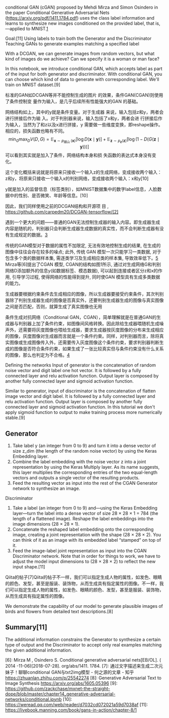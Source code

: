 

<!--
 * @version:
 * @Author:  StevenJokess https://github.com/StevenJokess
 * @Date: 2020-09-24 22:04:26
 * @LastEditors:  StevenJokess https://github.com/StevenJokess
 * @LastEditTime: 2020-12-26 21:29:16
 * @Description:
 * @TODO::
 * @Reference:
-->

conditional GAN (cGAN) proposed by Mehdi Mirza and Simon Osindero in the paper Conditional Generative Adversarial Nets (https://arxiv.org/pdf/1411.1784.pdf) uses the class label information and learns to synthesize new images conditioned on the provided label, that is, —applied to MNIST.[1]

Goal:[11]
Using labels to train both the Generator and the Discriminator
Teaching GANs to generate examples matching a specified label


 With a DCGAN, we can generate images from random vectors, but what kind of images do we achieve? Can we specify it is a woman or man face?

In this notebook, we introduce conditional GAN, which accepts label as part of the input for both generator and discriminator. With conditional GAN, you can choose which kind of data to generate with corresponding label. We'll train on MNIST dataset.[9]


标准的GAN如DCGAN等并不能控制生成的图片
的效果，条件GAN(CGAN)则使用了条件控制变
量作为输入，是几乎后续所有性能强大的GAN
的基础。

网络结构如上，其中的y就是条件变量。对于生成器 来说，输入包括z和y，两者会进行拼接后作为输 入。对于判别器来说，输入包括了x和y，两者会进 行拼接后作为输入，当然为了和z以及x进行拼接，y 需要做一些维度变换，即reshape操作。
相应的，损失函数也略有不同。
$$
\min _{G} \max _{D} V(D, G)=\mathbb{E}_{\boldsymbol{x} \sim p_{\text {崩山 }}(\boldsymbol{x})}[\log D(\boldsymbol{x} \mid \boldsymbol{y})]+\mathbb{E}_{\boldsymbol{z} \sim p_{\boldsymbol{z}}(\boldsymbol{z})}[\log (1-D(G(\boldsymbol{z} \mid \boldsymbol{y})))]
$$
可以看到其实就是加入了条件，网络结构本身和损 失函数的表达式本身没有变化。

这个变化概括来说就是将原来只接收一个输入z的生成网络，变成接收两个输入：z和y，将原来只接收一个输入x的判别网络，变成接收两个输入：x和y[10]

y就是加入的监督信息（标签类别），如MNIST数据集中的数字label信息，人脸数据中的性别、是否微笑、年龄等信息。[10]

因此，我们同样使用之前的DCGAN结构和开源项 目 $, \quad$ https://github.com/carpedm20/DCGAN-tensorflow/[2]

遇到一个更大的问题——普通的GAN无法控制生成器的输入内容。即生成器生成内容是随机的，判别器只会判断生成器生成数据的真实性，而不会判断生成器有没有生成规定的数据。[3]

传统的GAN模型对于数据的属性不加限定, 无法有效地控制生成的结果, 在生成的图像中往往会存在较多的噪点; 此外, 传统 GAN 模型一次只能学习一类数据, 对于包含多个类的数据样本集, 需逐类学习及生成相应类的样本集, 导致效率低下。[5]
Mirza等[6]提出了CGAN 模型, CGAN的结构如图1所示, 通过对生成网络G和判别网络D添加额外的信息y(如数据标签、模态数据), 可以起到连接或者区分z和x的作用, 引导学习过程, 使得网络的性能得到提升, 同时使GAN 模型具有生成多类数据的能力。


生成器要根据约束条件去生成相应的图像，所以生成器要接受约束条件，其次判别器除了判别生成器生成的图像是否真实外，还要判别生成器生成的图像与真实图像之间是否匹配，否则，就算生成了真实图像也无用

条件生成对抗网络（Conditional GAN，CGAN），简单理解就是在普通GAN的生成器与判别器上加了条件约束，如图像间风格转换。因此除给生成器喂随机生成噪声外，还需要将灰度图像也喂给生成器，要求生成器按灰度图像的分布来生成相应的图像，灰度图像对生成器而言就是一个条件约束。同样，对判别器而言，除将真实图像或生成图像传入外，还需要传入灰度图像这个条件约束，要求判别器判断生成的图像是否符合条件约束，如果生成了一张比较真实但与条件约束没有什么关系的图像，那么也判定为不合格。[4]

Defining the networks
Input of generator is the concatenation of random noise vector and digit label one hot vector. It is followed by a fully connected layer and relu activation function. Output layer is composed by another fully connected layer and sigmoid activation function.

Similar to generator, input of discriminator is the concatenation of flatten image vector and digit label. It is followed by a fully connected layer and relu activation function. Output layer is composed by another fully connected layer and sigmoid activation function. In this tutorial we don't apply sigmoid function to output to make training process more numerically stable.[9]

## Generator

1. Take label y (an integer from 0 to 9) and turn it into a dense vector of size z_dim (the length of the random noise vector) by using the Keras Embedding layer.
1. Combine the label embedding with the noise vector z into a joint representation by using the Keras Multiply layer. As its name suggests, this layer multiplies the corresponding entries of the two equal-length vectors and outputs a single vector of the resulting products.
1. Feed the resulting vector as input into the rest of the CGAN Generator network to synthesize an image.

Discriminator

1. Take a label (an integer from 0 to 9) and—using the Keras Embedding layer—turn the label into a dense vector of size 28 × 28 × 1 = 784 (the length of a flattened image).
Reshape the label embeddings into the image dimensions (28 × 28 × 1).
1. Concatenate the reshaped label embedding onto the corresponding image, creating a joint representation with the shape (28 × 28 × 2). You can think of it as an image with its embedded label “stamped” on top of it.
1. Feed the image-label joint representation as input into the CGAN Discriminator network. Note that in order for things to work, we have to adjust the model input dimensions to (28 × 28 × 2) to reflect the new input shape.[11]

Qiita的帖子[7]Qiita的帖子不一样，我们可以指定生成人物的属性，如发色、眼睛的颜色、发型，甚至是服装、装饰物，从而生成具有指定属性的图像。不一样，我们可以指定生成人物的属性，如发色、眼睛的颜色、发型，甚至是服装、装饰物，从而生成具有指定属性的图像。

We demonstrate the capability of our model to generate plausible images of birds and flowers from detailed text descriptions.[8]

## Summary[11]

The additional information constrains the Generator to synthesize a certain type of output and the Discriminator to accept only real examples matching the given additional information.

[1]: https://learning.oreilly.com/library/view/python-machine-learning/9781789955750/Text/Chapter_17.xhtml#_idParaDest-342
[2]: img\CGAN_yousanai.jpeg
[3]: https://weread.qq.com/web/reader/4653238071e86dd54654969k34132fc02293416a75f431d
[4]: https://weread.qq.com/web/reader/4653238071e86dd54654969ka1d32a6022aa1d0c6e83eb4
[5]: http://www.opticsjournal.net/richHtml/gxxb/2019/39/3/0311002.html
[6]: Mirza M , Osindero S. Conditional generative adversarial nets[EB/OL]. ( 2014 -11-06)[2018-07-28]. org/abs/1411. 1784.
[7]: 通过文字描述来生成二次元妹子！聊聊conditional GAN与txt2img模型 - 何之源的文章 - 知乎
https://zhuanlan.zhihu.com/p/25542274
[8]: Generative Adversarial Text to Image Synthesis https://arxiv.org/abs/1605.05396
[9]: https://github.com/zackchase/mxnet-the-straight-dope/blob/master/chapter14_generative-adversarial-networks/conditional.ipynb
[10]: https://weread.qq.com/web/reader/d7032cd072021a59d7038af
[11]: https://livebook.manning.com/book/gans-in-action/chapter-8/1
